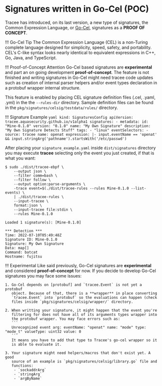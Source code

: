 # Signatures written in Go-Cel (POC)

Tracee has introduced, on its last version, a new type of signatures, the
Common Expression Language, or [Go-Cel], signatures as a **PROOF OF CONCEPT**.

[Go-Cel]: https://github.com/google/cel-go

!!! Go-Cel Tip
    The Common Expression Language (CEL) is a non-Turing complete language
    designed for simplicity, speed, safety, and portability. CEL's C-like syntax
    looks nearly identical to equivalent expressions in C++, Go, Java, and
    TypeScript.

!!! Proof-of-Concept Attention
    Go-Cel based signatures are **experimental** and part an on going
    development **proof-of-concept**. The feature is not finished and writing
    signatures in Go-Cel might need tracee code updates such as creation of
    internal parser helpers and/or event types declaration in a protobuf
    wrapper internal structure.

This feature is enabled by placing CEL signature definition files (.cel, .yaml,
.yml) in the  the `--rules-dir` directory. Sample definition files can be found
in the `pkg/signatures/celsig/testdata/rules/` directory.

!!! Signature Example
    ```yaml
    kind: SignaturesConfig
    apiVersion: tracee.aquasecurity.github.io/v1alpha1
    signatures:
      - metadata:
          id: "Mine-0.1.0"
          version: "0.1.0"
          name: "My Own Signature"
          description: "My Own Signature Detects Stuff"
          tags:
            - "linux"
        eventSelectors:
          - source: tracee
            name: openat
        expression: |-
            input.eventName == 'openat' &&
            input.stringArg('pathname').startsWith('/etc/passwd')
    ```

After placing your `signature_example.yaml` inside `dist/signatures` directory you
may execute **tracee** selecting only the event you just created, if that is
what you want:

```text
$ sudo ./dist/tracee-ebpf \
    --output json \
    --filter comm=bash \
    --filter follow \
    --output option:parse-arguments \
    -trace event=$(./dist/tracee-rules --rules Mine-0.1.0 --list-events) \
    | ./dist/tracee-rules \
    --input-tracee \
    format:json \
    --input-tracee file:stdin \
    --rules Mine-0.1.0

Loaded 1 signature(s): [Mine-0.1.0]

*** Detection ***
Time: 2022-07-10T05:49:48Z
Signature ID: Mine-0.1.0
Signature: My Own Signature
Data: map[]
Command: batcat
Hostname: fujitsu
```

!!! Experimental
    Like said previously, Go-Cel signatures are **experimental** and considered
    **proof-of-concept** for now. If you decide to develop Go-Cel signatures
    you may face some issues:

    1. Go-Cel depends on [protobuf] and `tracee.Event` is not yet a protobuf
       object. Because of that, there is a **wrapper** in place converting
       `tracee.Event` into `protobuf` so the evaluations can happen (check
       files inside `pkg/signatures/celsig/wrapper/` directory.

    2. When writting your signature, it might happen that the event you're
       filtering for does not have all of its arguments types wrapper into
       the protobuf wrapper. You may face errors such as:
       ```
       Unrecognized event arg: eventName: "openat" name: "mode" type: "mode_t" valueType: uint32 value: 0
       ```
       It means you have to add that type to Tracee's go-cel wrapper so it
       is able to evaluate it.

    3. Your signature might need helpers/macros that don't exist yet. A good
       source of an example is `pkg/signatures/celsig/library.go` file and
       functions:
        - `sockaddrArg`
        - `stringArg`
        - `argByName`

[protobuf]: https://github.com/golang/protobuf
